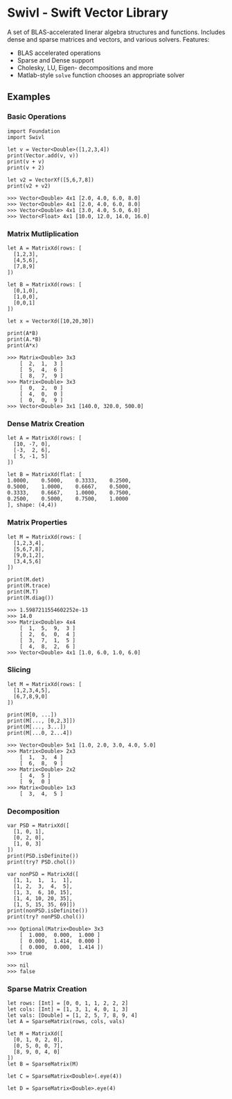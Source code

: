 # Swivl - Swift Vector Library

A set of BLAS-accelerated linerar algebra structures and functions. Includes dense and sparse matrices and vectors, and various solvers.
Features:
- BLAS accelerated operations
- Sparse and Dense support
- Cholesky, LU, Eigen- decompositions and more
- Matlab-style `solve` function chooses an appropriate solver

## Examples

### Basic Operations
```
import Foundation
import Swivl

let v = Vector<Double>([1,2,3,4])
print(Vector.add(v, v))
print(v + v)
print(v + 2)

let v2 = VectorXf([5,6,7,8])
print(v2 + v2)
```
```
>>> Vector<Double> 4x1 [2.0, 4.0, 6.0, 8.0]
>>> Vector<Double> 4x1 [2.0, 4.0, 6.0, 8.0]
>>> Vector<Double> 4x1 [3.0, 4.0, 5.0, 6.0]
>>> Vector<Float> 4x1 [10.0, 12.0, 14.0, 16.0]
```

### Matrix Mutliplication
```
let A = MatrixXd(rows: [
  [1,2,3],
  [4,5,6],
  [7,8,9]
])

let B = MatrixXd(rows: [
  [0,1,0],
  [1,0,0],
  [0,0,1]
])

let x = VectorXd([10,20,30])

print(A*B)
print(A.*B)
print(A*x)
```
```
>>> Matrix<Double> 3x3
	[  2,  1,  3 ]
	[  5,  4,  6 ]
	[  8,  7,  9 ]
>>> Matrix<Double> 3x3
	[  0,  2,  0 ]
	[  4,  0,  0 ]
	[  0,  0,  9 ]
>>> Vector<Double> 3x1 [140.0, 320.0, 500.0]
```

### Dense Matrix Creation
```
let A = MatrixXd(rows: [
  [10, -7, 0],
  [-3,  2, 6],
  [ 5, -1, 5]
])

let B = MatrixXd(flat: [
1.0000,    0.5000,    0.3333,    0.2500,
0.5000,    1.0000,    0.6667,    0.5000,
0.3333,    0.6667,    1.0000,    0.7500,
0.2500,    0.5000,    0.7500,    1.0000
], shape: (4,4))
```

### Matrix Properties
```
let M = MatrixXd(rows: [
  [1,2,3,4],
  [5,6,7,8],
  [9,0,1,2],
  [3,4,5,6]
])

print(M.det)
print(M.trace)
print(M.T)
print(M.diag())
```
```
>>> 1.5987211554602252e-13
>>> 14.0
>>> Matrix<Double> 4x4
	[  1,  5,  9,  3 ]
	[  2,  6,  0,  4 ]
	[  3,  7,  1,  5 ]
	[  4,  8,  2,  6 ]
>>> Vector<Double> 4x1 [1.0, 6.0, 1.0, 6.0]
```

### Slicing
```
let M = MatrixXd(rows: [
  [1,2,3,4,5],
  [6,7,8,9,0]
])

print(M[0, ...])
print(M[..., [0,2,3]])
print(M[..., 3...])
print(M[...0, 2...4])
```
```
>>> Vector<Double> 5x1 [1.0, 2.0, 3.0, 4.0, 5.0]
>>> Matrix<Double> 2x3
	[  1,  3,  4 ]
	[  6,  8,  9 ]
>>> Matrix<Double> 2x2
	[  4,  5 ]
	[  9,  0 ]
>>> Matrix<Double> 1x3
	[  3,  4,  5 ]
```

### Decomposition
```
var PSD = MatrixXd([
  [1, 0, 1],
  [0, 2, 0],
  [1, 0, 3]
])
print(PSD.isDefinite())
print(try? PSD.chol())

var nonPSD = MatrixXd([
  [1, 1,  1,  1,  1],
  [1, 2,  3,  4,  5],
  [1, 3,  6, 10, 15],
  [1, 4, 10, 20, 35],
  [1, 5, 15, 35, 69]])
print(nonPSD.isDefinite())
print(try? nonPSD.chol())
```
```
>>> Optional(Matrix<Double> 3x3
	[  1.000,  0.000,  1.000 ]
	[  0.000,  1.414,  0.000 ]
	[  0.000,  0.000,  1.414 ])
>>> true

>>> nil
>>> false
```

### Sparse Matrix Creation
```
let rows: [Int] = [0, 0, 1, 1, 2, 2, 2]
let cols: [Int] = [1, 3, 1, 4, 0, 1, 3]
let vals: [Double] = [1, 2, 5, 7, 8, 9, 4]
let A = SparseMatrix(rows, cols, vals)

let M = MatrixXd([
  [0, 1, 0, 2, 0],
  [0, 5, 0, 0, 7],
  [8, 9, 0, 4, 0]
])
let B = SparseMatrix(M)

let C = SparseMatrix<Double>(.eye(4))

let D = SparseMatrix<Double>.eye(4)
```
